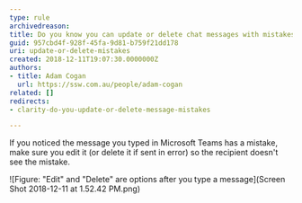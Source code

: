 ```yaml
---
type: rule
archivedreason: 
title: Do you know you can update or delete chat messages with mistakes?
guid: 957cbd4f-928f-45fa-9d81-b759f21dd178
uri: update-or-delete-mistakes
created: 2018-12-11T19:07:30.0000000Z
authors:
- title: Adam Cogan
  url: https://ssw.com.au/people/adam-cogan
related: []
redirects:
- clarity-do-you-update-or-delete-message-mistakes

---
```


If you noticed the message you typed in Microsoft Teams has a mistake, make sure you edit it (or delete it if sent in error) so the recipient doesn't see the mistake.

<!--endintro-->

![Figure: "Edit" and "Delete" are options after you type a message](Screen Shot 2018-12-11 at 1.52.42 PM.png)
